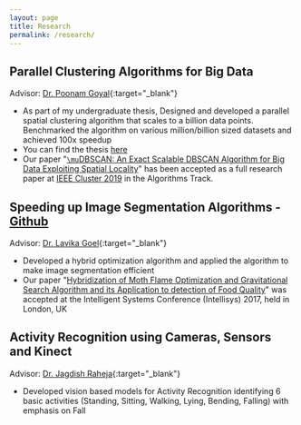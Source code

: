```yaml
---
layout: page
title: Research
permalink: /research/
---
```


## Parallel Clustering Algorithms for Big Data 
Advisor: [Dr. Poonam Goyal]{:target="_blank"}
* As part of my undergraduate thesis, Designed and developed a parallel spatial clustering algorithm that scales to a billion data points. Benchmarked the algorithm on various million/billion sized datasets and achieved 100x speedup
* You can find the thesis [here](https://drive.google.com/file/d/1nnR1hs9cqiM0P2eUTIG9iOIPRGjo1azR/view?usp=sharing)
* Our paper "[`\mu`DBSCAN: An Exact Scalable DBSCAN Algorithm for Big Data Exploiting Spatial Locality](https://drive.google.com/file/d/1vlDkzGR9IZl68RrN3ooSQJnpNXFbEoUi/view?usp=sharing)" has been accepted as a full research paper at [IEEE Cluster 2019](https://clustercomp.org/2019/) in the Algorithms Track.

## Speeding up Image Segmentation Algorithms - [Github](https://github.com/AdityaAS/FoodSense)
Advisor: [Dr. Lavika Goel]{:target="_blank"}
* Developed a hybrid optimization algorithm and applied the algorithm to make image segmentation efficient
* Our paper "[Hybridization of Moth Flame Optimization and Gravitational Search Algorithm and its Application to detection of Food Quality](https://ieeexplore.ieee.org/document/8324318/)" was accepted at the Intelligent Systems Conference (Intellisys) 2017, held in London, UK

## Activity Recognition using Cameras, Sensors and Kinect 
Advisor: [Dr. Jagdish Raheja]{:target="_blank"}
* Developed vision based models for Activity Recognition identifying 6 basic activities (Standing, Sitting, Walking, Lying, Bending, Falling) with emphasis on Fall

[Dr. Poonam Goyal]: http://www.bits-pilani.ac.in/pilani/poonam/profile
[Dr. Lavika Goel]: http://www.bits-pilani.ac.in/pilani/lavikagoel/profile
[Dr. Jagdish Raheja]: http://www.ceeri.res.in/profiles/j-l-raheja/
